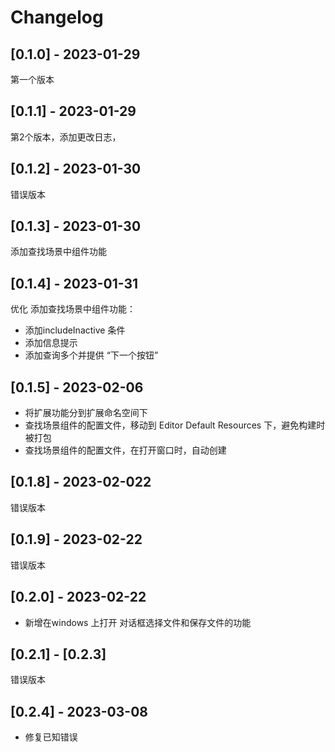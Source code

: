 # Changelog

## [0.1.0] - 2023-01-29

第一个版本

## [0.1.1] - 2023-01-29

第2个版本，添加更改日志，

## [0.1.2] - 2023-01-30

错误版本

## [0.1.3] - 2023-01-30

添加查找场景中组件功能

## [0.1.4] - 2023-01-31

优化 添加查找场景中组件功能：

- 添加includeInactive 条件
- 添加信息提示
- 添加查询多个并提供 “下一个按钮”

## [0.1.5] - 2023-02-06

- 将扩展功能分到扩展命名空间下
- 查找场景组件的配置文件，移动到 Editor Default Resources 下，避免构建时被打包
- 查找场景组件的配置文件，在打开窗口时，自动创建

## [0.1.8] - 2023-02-022

错误版本

## [0.1.9] - 2023-02-22

错误版本

## [0.2.0] - 2023-02-22

- 新增在windows 上打开 对话框选择文件和保存文件的功能

## [0.2.1] - [0.2.3]

错误版本

## [0.2.4] - 2023-03-08

- 修复已知错误
